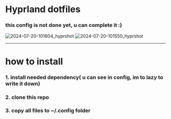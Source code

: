 # Hyprland dotfiles
### this config is not done yet, u can complete it :)
![2024-07-20-101604_hyprshot](https://github.com/user-attachments/assets/a868e017-439d-4169-9af9-dec039d1288c)
![2024-07-20-101550_hyprshot](https://github.com/user-attachments/assets/b77d6712-f51e-42bd-b7b1-e20d851a1ea4)

<hr>

# how to install 
### 1. install needed dependency( u can see in config, im to lazy to write it down)
### 2. clone this repo
### 3. copy all files to ~/.config folder
